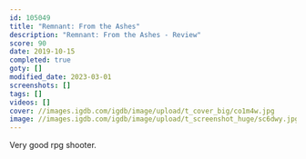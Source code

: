 ```yaml
---
id: 105049
title: "Remnant: From the Ashes"
description: "Remnant: From the Ashes - Review"
score: 90
date: 2019-10-15
completed: true
goty: []
modified_date: 2023-03-01
screenshots: []
tags: []
videos: []
cover: //images.igdb.com/igdb/image/upload/t_cover_big/co1m4w.jpg
image: //images.igdb.com/igdb/image/upload/t_screenshot_huge/sc6dwy.jpg
---
```

Very good rpg shooter.